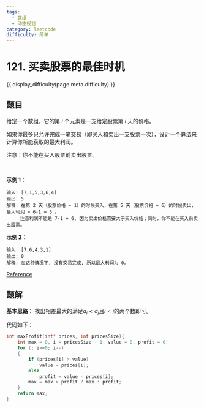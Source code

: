 ```yaml
---
tags:
  - 数组
  - 动态规划
category: leetcode
difficulty: 简单
---
```


# 121. 买卖股票的最佳时机

{{ display_difficulty(page.meta.difficulty) }}

## 题目

给定一个数组，它的第 *i* 个元素是一支给定股票第 *i* 天的价格。

如果你最多只允许完成一笔交易（即买入和卖出一支股票一次），设计一个算法来计算你所能获取的最大利润。

注意：你不能在买入股票前卖出股票。

 

**示例 1：**

```
输入: [7,1,5,3,6,4]
输出: 5
解释: 在第 2 天（股票价格 = 1）的时候买入，在第 5 天（股票价格 = 6）的时候卖出，最大利润 = 6-1 = 5 。
     注意利润不能是 7-1 = 6, 因为卖出价格需要大于买入价格；同时，你不能在买入前卖出股票。
```

**示例 2：**

```
输入: [7,6,4,3,1]
输出: 0
解释: 在这种情况下, 没有交易完成, 所以最大利润为 0。
```

[Reference](https://leetcode-cn.com/problems/best-time-to-buy-and-sell-stock)

## 题解

**基本思路：** 找出相差最大的满足$a_i < a_j$且$i < j$的两个数即可。

代码如下：

```c
int maxProfit(int* prices, int pricesSize){
    int max = 0, i = pricesSize - 1, value = 0, profit = 0;
    for (; i>=0; i--)
    {
        if (prices[i] > value)
            value = prices[i];
        else
            profit = value - prices[i];
        max = max > profit ? max : profit;
    }
    return max;
}
```
